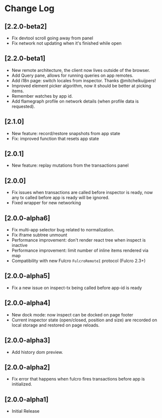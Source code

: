 # Change Log

## [2.2.0-beta2]
- Fix devtool scroll going away from panel
- Fix network not updating when it's finished while open 

## [2.2.0-beta1]
- New remote architecture, the client now lives outside of the browser.
- Add Query pane, allows for running queries on app remotes.
- Add i18n page: switch locales from inspector. Thanks @mitchelkuijpers!
- Improved element picker algorithm, now it should be better at picking items.
- Remember watches by app id.
- Add flamegraph profile on network details (when profile data is requested).

## [2.1.0]
- New feature: record/restore snapshots from app state
- Fix: improved function that resets app state

## [2.0.1]
- New feature: replay mutations from the transactions panel

## [2.0.0]
- Fix issues when transactions are called before inspector is ready, now any tx called before app is ready will be ignored.
- Fixed wrapper for new networking

## [2.0.0-alpha6]
- Fix multi-app selector bug related to normalization.
- Fix iframe subtree unmount
- Performance improvement: don't render react tree when inspect is inactive
- Performance improvement: limit number of inline items rendered via map
- Compatibility with new Fulcro `FulcroRemoteI` protocol (Fulcro 2.3+)

## [2.0.0-alpha5]
- Fix a new issue on inspect-tx being called before app-id is ready

## [2.0.0-alpha4]
- New dock mode: now inspect can be docked on page footer
- Current inspector state (open/closed, position and size) are recorded on local storage and restored on page reloads.

## [2.0.0-alpha3]
- Add history dom preview.

## [2.0.0-alpha2]
- Fix error that happens when fulcro fires transactions before app is initialized.

## [2.0.0-alpha1]
- Initial Release

